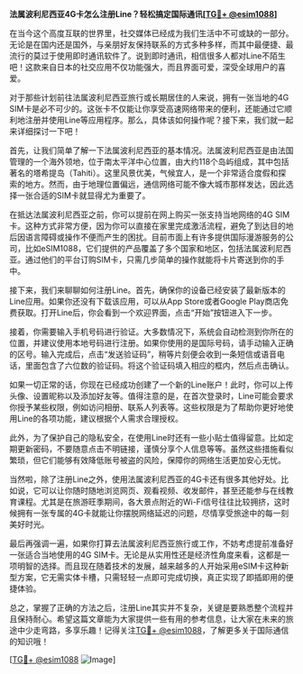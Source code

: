 **法属波利尼西亚4G卡怎么注册Line？轻松搞定国际通讯[[TG💪+ @esim1088](https://t.me/s/esim1088)]**

在当今这个高度互联的世界里，社交媒体已经成为我们生活中不可或缺的一部分。无论是在国内还是国外，与亲朋好友保持联系的方式多种多样，而其中最便捷、最流行的莫过于使用即时通讯软件了。说到即时通讯，相信很多人都对Line不陌生吧！这款来自日本的社交应用不仅功能强大，而且界面可爱，深受全球用户的喜爱。

对于那些计划前往法属波利尼西亚旅行或长期居住的人来说，拥有一张当地的4G SIM卡是必不可少的。这张卡不仅能让你享受高速网络带来的便利，还能通过它顺利地注册并使用Line等应用程序。那么，具体该如何操作呢？接下来，我们就一起来详细探讨一下吧！

首先，让我们简单了解一下法属波利尼西亚的基本情况。法属波利尼西亚是由法国管理的一个海外领地，位于南太平洋中心位置，由大约118个岛屿组成，其中包括著名的塔希提岛（Tahiti）。这里风景优美，气候宜人，是一个非常适合度假和探索的地方。然而，由于地理位置偏远，通信网络可能不像大城市那样发达，因此选择一张合适的SIM卡就显得尤为重要了。

在抵达法属波利尼西亚之前，你可以提前在网上购买一张支持当地网络的4G SIM卡。这种方式非常方便，因为你可以直接在家里完成激活流程，避免了到达目的地后因语言障碍或操作不便而产生的困扰。目前市面上有许多提供国际漫游服务的公司，比如eSIM1088，它们提供的产品覆盖了多个国家和地区，包括法属波利尼西亚。通过他们的平台订购SIM卡，只需几步简单的操作就能将卡片寄送到你的手中。

接下来，我们来聊聊如何注册Line。首先，确保你的设备已经安装了最新版本的Line应用。如果你还没有下载该应用，可以从App Store或者Google Play商店免费获取。打开Line后，你会看到一个欢迎界面，点击“开始”按钮进入下一步。

接着，你需要输入手机号码进行验证。大多数情况下，系统会自动检测到你所在的位置，并建议使用本地号码进行注册。如果你使用的是国际号码，请手动输入正确的区号。输入完成后，点击“发送验证码”，稍等片刻便会收到一条短信或语音电话，里面包含了六位数的验证码。将这个验证码填入相应的框内，然后点击确认。

如果一切正常的话，你现在已经成功创建了一个新的Line账户！此时，你可以上传头像、设置昵称以及添加好友等。值得注意的是，在首次登录时，Line可能会要求你授予某些权限，例如访问相册、联系人列表等。这些权限是为了帮助你更好地使用Line的各项功能，建议根据个人需求合理授权。

此外，为了保护自己的隐私安全，在使用Line时还有一些小贴士值得留意。比如定期更新密码，不要随意点击不明链接，谨慎分享个人信息等等。虽然这些措施看似繁琐，但它们能够有效降低账号被盗的风险，保障你的网络生活更加安心无忧。

当然啦，除了注册Line之外，使用法属波利尼西亚的4G卡还有很多其他好处。比如说，它可以让你随时随地浏览网页、观看视频、收发邮件，甚至还能参与在线教育课程。尤其是在旅游旺季期间，各大景点附近的Wi-Fi信号往往比较拥挤，这时候拥有一张专属的4G卡就能让你摆脱网络延迟的问题，尽情享受旅途中的每一刻美好时光。

最后再强调一遍，如果你打算去法属波利尼西亚旅行或工作，不妨考虑提前准备好一张适合当地使用的4G SIM卡。无论是从实用性还是经济性角度来看，这都是一项明智的选择。而且现在随着技术的发展，越来越多的人开始采用eSIM卡这种新型方案，它无需实体卡槽，只需轻轻一点即可完成切换，真正实现了即插即用的便捷体验。

总之，掌握了正确的方法之后，注册Line其实并不复杂，关键是要熟悉整个流程并且保持耐心。希望这篇文章能为大家提供一些有用的参考信息，让大家在未来的旅途中少走弯路，多享乐趣！记得关注[TG💪+ @esim1088](https://t.me/s/esim1088)，了解更多关于国际通信的知识哦！

[[TG💪+ @esim1088](https://t.me/s/esim1088) ![Image](https://i.postimg.cc/4NQfJmqS/Snipaste-2025-05-13-00-14-12.png)]